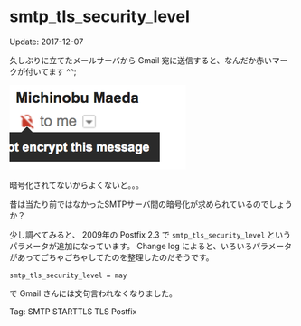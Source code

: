 # smtp_tls_security_level

Update: 2017-12-07


久しぶりに立てたメールサーバから Gmail 宛に送信すると、なんだか赤いマークが付いてます ^^;

![](notlsmail.png)

暗号化されてないからよくないと。。。

昔は当たり前ではなかったSMTPサーバ間の暗号化が求められているのでしょうか？

少し調べてみると、 2009年の Postfix 2.3 で
``smtp_tls_security_level``
というパラメータが追加になっています。
Change log によると、いろいろパラメータがあってごちゃごちゃしてたのを整理したのだそうです。

```
smtp_tls_security_level = may
```

で Gmail さんには文句言われなくなりました。

Tag: SMTP STARTTLS TLS Postfix

